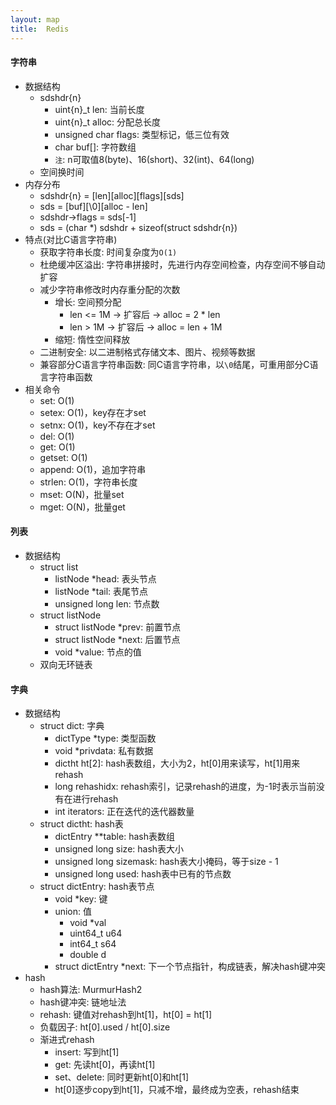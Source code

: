 ```yaml
---
layout: map
title:  Redis
---
```


#### 字符串

* 数据结构
    * sdshdr{n}
        * uint{n}_t len: 当前长度
        * uint{n}_t alloc: 分配总长度
        * unsigned char flags: 类型标记，低三位有效
        * char buf[]: 字符数组
        * `注`: n可取值8(byte)、16(short)、32(int)、64(long)
    * 空间换时间
* 内存分布
    * sdshdr{n} = [len][alloc][flags][sds]
    * sds = [buf][\0][alloc - len]
    * sdshdr->flags = sds[-1]
    * sds = (char *) sdshdr + sizeof(struct sdshdr{n})
* 特点(对比C语言字符串)
    * 获取字符串长度: 时间复杂度为`O(1)`
    * 杜绝缓冲区溢出: 字符串拼接时，先进行内存空间检查，内存空间不够自动扩容
    * 减少字符串修改时内存重分配的次数
        * 增长: 空间预分配
            * len <= 1M -> 扩容后 -> alloc = 2 * len
            * len > 1M -> 扩容后 -> alloc = len + 1M
        * 缩短: 惰性空间释放
    * 二进制安全: 以二进制格式存储文本、图片、视频等数据
    * 兼容部分C语言字符串函数: 同C语言字符串，以`\0`结尾，可重用部分C语言字符串函数
* 相关命令
    * set: O(1)
    * setex: O(1)，key存在才set
    * setnx: O(1)，key不存在才set
    * del: O(1)
    * get: O(1)
    * getset: O(1)
    * append: O(1)，追加字符串
    * strlen: O(1)，字符串长度
    * mset: O(N)，批量set
    * mget: O(N)，批量get

#### 列表

* 数据结构
    * struct list
        * listNode *head: 表头节点
        * listNode *tail: 表尾节点
        * unsigned long len: 节点数
    * struct listNode
        * struct listNode *prev: 前置节点
        * struct listNode *next: 后置节点
        * void *value: 节点的值
    * 双向无环链表

#### 字典

* 数据结构
    * struct dict: 字典
        * dictType *type: 类型函数
        * void *privdata: 私有数据
        * dictht ht[2]: hash表数组，大小为2，ht[0]用来读写，ht[1]用来rehash
        * long rehashidx: rehash索引，记录rehash的进度，为-1时表示当前没有在进行rehash
        * int iterators: 正在迭代的迭代器数量
    * struct dictht: hash表
        * dictEntry **table: hash表数组
        * unsigned long size: hash表大小
        * unsigned long sizemask: hash表大小掩码，等于size - 1
        * unsigned long used: hash表中已有的节点数
    * struct dictEntry: hash表节点
        * void *key: 键
        * union: 值
            * void *val
            * uint64_t u64
            * int64_t s64
            * double d
        * struct dictEntry *next: 下一个节点指针，构成链表，解决hash键冲突
* hash
    * hash算法: MurmurHash2
    * hash键冲突: 链地址法
    * rehash: 键值对rehash到ht[1]，ht[0] = ht[1]
    * 负载因子: ht[0].used / ht[0].size
    * 渐进式rehash
        * insert: 写到ht[1]
        * get: 先读ht[0]，再读ht[1]
        * set、delete: 同时更新ht[0]和ht[1]
        * ht[0]逐步copy到ht[1]，只减不增，最终成为空表，rehash结束
